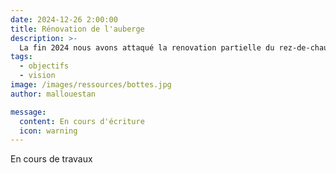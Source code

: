 ```yaml
---
date: 2024-12-26 2:00:00
title: Rénovation de l'auberge
description: >-
  La fin 2024 nous avons attaqué la renovation partielle du rez-de-chaussée de l'auberge
tags:
  - objectifs
  - vision
image: /images/ressources/bottes.jpg
author: mallouestan

message:
  content: En cours d'écriture
  icon: warning
---
```


En cours de travaux